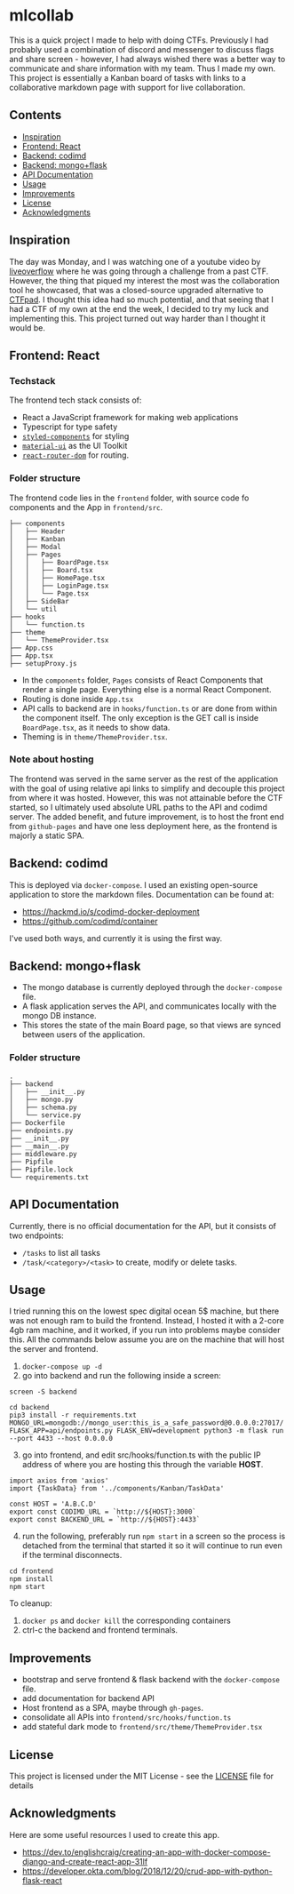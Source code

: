 # mlcollab

This is a quick project I made to help with doing CTFs. Previously I had probably used a combination of discord and messenger to discuss flags and share screen - however, I had always wished there was a better way to communicate and share information with my team. Thus I made my own. This project is essentially a Kanban board of tasks with links to a collaborative markdown page with support for live collaboration.


## Contents

- [Inspiration](#inspiration)
- [Frontend: React](#frontend-react)
- [Backend: codimd](#backend-codimd)
- [Backend: mongo+flask](#backend-mongo+flask)
- [API Documentation](#api-documentation)
- [Usage](#usage)
- [Improvements](#improvements)
- [License](#license)
- [Acknowledgments](#acknowledgments)

## Inspiration

The day was Monday, and I was watching one of a youtube video by [liveoverflow](https://youtu.be/Tw7ucd2lKBk?t=53) where he was going through a challenge from a past CTF. However, the thing that piqued my interest the most was the collaboration tool he showcased, that was a closed-source upgraded alternative to [CTFpad](https://github.com/StratumAuhuur/CTFPad). I thought this idea had so much potential, and that seeing that I had a CTF of my own at the end the week, I decided to try my luck and implementing this. This project turned out way harder than I thought it would be.

## Frontend: React

### Techstack

The frontend tech stack consists of:
- React a JavaScript framework for making web applications
- Typescript for type safety
- [`styled-components`](https://styled-components.com/) for styling
- [`material-ui`](https://material-ui.com/) as the UI Toolkit
- [`react-router-dom`](https://reactrouter.com/) for routing.

### Folder structure

The frontend code lies in the `frontend` folder, with source code fo components and the App in `frontend/src`. 

```
├── components
│   ├── Header
│   ├── Kanban
│   ├── Modal
│   ├── Pages
│   │   ├── BoardPage.tsx
│   │   ├── Board.tsx
│   │   ├── HomePage.tsx
│   │   ├── LoginPage.tsx
│   │   └── Page.tsx
│   ├── SideBar
│   └── util
├── hooks
│   └── function.ts
├── theme
│   └── ThemeProvider.tsx
├── App.css
├── App.tsx
├── setupProxy.js
```

- In the `components` folder, `Pages` consists of React Components that render a single page. Everything else is a normal React Component.
- Routing is done inside `App.tsx`
- API calls to backend are in `hooks/function.ts` or are done from within the component itself. The only exception is the GET call is inside `BoardPage.tsx`, as it needs to show data.
- Theming is in `theme/ThemeProvider.tsx`.

### Note about hosting

The frontend was served in the same server as the rest of the application with the goal of using relative api links to simplify and decouple this project from where it was hosted. However, this was not attainable before the CTF started, so I ultimately used absolute URL paths to the API and codimd server. The added benefit, and future improvement, is to host the front end from `github-pages` and have one less deployment here, as the frontend is majorly a static SPA. 

## Backend: codimd

This is deployed via `docker-compose`. I used an existing open-source application to store the markdown files. Documentation can be found at:
- https://hackmd.io/s/codimd-docker-deployment
- https://github.com/codimd/container

I've used both ways, and currently it is using the first way.

## Backend: mongo+flask

- The mongo database is currently deployed through the `docker-compose` file. 
- A flask application serves the API, and communicates locally with the mongo DB instance.
- This stores the state of the main Board page, so that views are synced between users of the application.

### Folder structure

```
.
├── backend
│   ├── __init__.py
│   ├── mongo.py
│   ├── schema.py
│   └── service.py
├── Dockerfile
├── endpoints.py
├── __init__.py
├── __main__.py
├── middleware.py
├── Pipfile
├── Pipfile.lock
└── requirements.txt
```

## API Documentation

Currently, there is no official documentation for the API, but it consists of two endpoints: 
- `/tasks` to list all tasks
- `/task/<category>/<task>` to create, modify or delete tasks.

## Usage

I tried running this on the lowest spec digital ocean 5$ machine, but there was not enough ram to build the frontend. Instead, I hosted it with a 2-core 4gb ram machine, and it worked, if you run into problems maybe consider this. All the commands below assume you are on the machine that will host the server and frontend.

1. `docker-compose up -d`
2. go into backend and run the following inside a screen:
```
screen -S backend

cd backend
pip3 install -r requirements.txt
MONGO_URL=mongodb://mongo_user:this_is_a_safe_password@0.0.0.0:27017/ FLASK_APP=api/endpoints.py FLASK_ENV=development python3 -m flask run --port 4433 --host 0.0.0.0
```
3. go into frontend, and edit src/hooks/function.ts with the public IP address of where you are hosting this through the variable **HOST**.
```
import axios from 'axios'
import {TaskData} from '../components/Kanban/TaskData'

const HOST = 'A.B.C.D'
export const CODIMD_URL = `http://${HOST}:3000`
export const BACKEND_URL = `http://${HOST}:4433`

```
4. run the following, preferably run `npm start` in a screen so the process is detached from the terminal that started it so it will continue to run even if the terminal disconnects.
```
cd frontend
npm install
npm start
```

To cleanup:

1. `docker ps` and `docker kill` the corresponding containers
2. ctrl-c the backend and frontend terminals.

## Improvements

- bootstrap and serve frontend & flask backend with the `docker-compose` file.
- add documentation for backend API
- Host frontend as a SPA, maybe through `gh-pages`.
- consolidate all APIs into `frontend/src/hooks/function.ts`
- add stateful dark mode to `frontend/src/theme/ThemeProvider.tsx`

## License

This project is licensed under the MIT License - see the [LICENSE](LICENSE) file for details

## Acknowledgments

Here are some useful resources I used to create this app.

- https://dev.to/englishcraig/creating-an-app-with-docker-compose-django-and-create-react-app-31lf
- https://developer.okta.com/blog/2018/12/20/crud-app-with-python-flask-react
